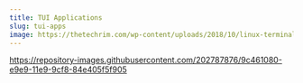 ```yaml
---
title: TUI Applications
slug: tui-apps
image: https://thetechrim.com/wp-content/uploads/2018/10/linux-terminal-12-100669801-orig.jpg
---
```

https://repository-images.githubusercontent.com/202787876/9c461080-e9e9-11e9-9cf8-84e405f5f905